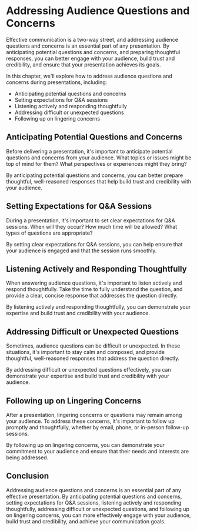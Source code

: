 Addressing Audience Questions and Concerns
====================================================================

Effective communication is a two-way street, and addressing audience questions and concerns is an essential part of any presentation. By anticipating potential questions and concerns, and preparing thoughtful responses, you can better engage with your audience, build trust and credibility, and ensure that your presentation achieves its goals.

In this chapter, we'll explore how to address audience questions and concerns during presentations, including:

* Anticipating potential questions and concerns
* Setting expectations for Q\&A sessions
* Listening actively and responding thoughtfully
* Addressing difficult or unexpected questions
* Following up on lingering concerns

Anticipating Potential Questions and Concerns
---------------------------------------------

Before delivering a presentation, it's important to anticipate potential questions and concerns from your audience. What topics or issues might be top of mind for them? What perspectives or experiences might they bring?

By anticipating potential questions and concerns, you can better prepare thoughtful, well-reasoned responses that help build trust and credibility with your audience.

Setting Expectations for Q\&A Sessions
--------------------------------------

During a presentation, it's important to set clear expectations for Q\&A sessions. When will they occur? How much time will be allowed? What types of questions are appropriate?

By setting clear expectations for Q\&A sessions, you can help ensure that your audience is engaged and that the session runs smoothly.

Listening Actively and Responding Thoughtfully
----------------------------------------------

When answering audience questions, it's important to listen actively and respond thoughtfully. Take the time to fully understand the question, and provide a clear, concise response that addresses the question directly.

By listening actively and responding thoughtfully, you can demonstrate your expertise and build trust and credibility with your audience.

Addressing Difficult or Unexpected Questions
--------------------------------------------

Sometimes, audience questions can be difficult or unexpected. In these situations, it's important to stay calm and composed, and provide thoughtful, well-reasoned responses that address the question directly.

By addressing difficult or unexpected questions effectively, you can demonstrate your expertise and build trust and credibility with your audience.

Following up on Lingering Concerns
----------------------------------

After a presentation, lingering concerns or questions may remain among your audience. To address these concerns, it's important to follow up promptly and thoughtfully, whether by email, phone, or in-person follow-up sessions.

By following up on lingering concerns, you can demonstrate your commitment to your audience and ensure that their needs and interests are being addressed.

Conclusion
----------

Addressing audience questions and concerns is an essential part of any effective presentation. By anticipating potential questions and concerns, setting expectations for Q\&A sessions, listening actively and responding thoughtfully, addressing difficult or unexpected questions, and following up on lingering concerns, you can more effectively engage with your audience, build trust and credibility, and achieve your communication goals.
